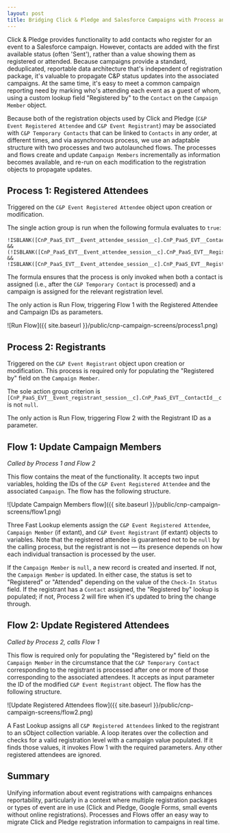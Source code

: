```yaml
---
layout: post
title: Bridging Click & Pledge and Salesforce Campaigns with Process and Flow
---
```


Click & Pledge provides functionality to add contacts who register for an event to a Salesforce campaign. However, contacts are added with the first available status (often 'Sent'), rather than a value showing them as registered or attended. Because campaigns provide a standard, deduplicated, reportable data architecture that's independent of registration package, it's valuable to propagate C&P status updates into the associated campaigns. At the same time, it's easy to meet a common campaign reporting need by marking who's attending each event as a guest of whom, using a custom lookup field "Registered by" to the `Contact` on the `Campaign Member` object.

Because both of the registration objects used by Click and Pledge (`C&P Event Registered Attendee` and `C&P Event Registrant`) may be associated with `C&P Temporary Contacts` that can be linked to `Contacts` in any order, at different times, and via asynchronous process, we use an adaptable structure with two processes and two autolaunched flows. The processes and flows create and update `Campaign Members` incrementally as information becomes available, and re-run on each modification to the registration objects to propagate updates.

## Process 1: Registered Attendees
Triggered on the `C&P Event Registered Attendee` object upon creation or modification.

The single action group is run when the following formula evaluates to `true`:

    !ISBLANK([CnP_PaaS_EVT__Event_attendee_session__c].CnP_PaaS_EVT__ContactId__c) && (!ISBLANK([CnP_PaaS_EVT__Event_attendee_session__c].CnP_PaaS_EVT__Registration_level__c) && !ISBLANK([CnP_PaaS_EVT__Event_attendee_session__c].CnP_PaaS_EVT__Registration_level__c.CnP_PaaS_EVT__Campaign__c))

The formula ensures that the process is only invoked when both a contact is assigned (i.e., after the `C&P Temporary Contact` is processed) and a campaign is assigned for the relevant registration level.

The only action is Run Flow, triggering Flow 1 with the Registered Attendee and Campaign IDs as parameters.

![Run Flow]({{ site.baseurl }}/public/cnp-campaign-screens/process1.png)

## Process 2: Registrants
Triggered on the `C&P Event Registrant` object upon creation or modification. This process is required only for populating the "Registered by" field on the `Campaign Member`.

The sole action group criterion is `[CnP_PaaS_EVT__Event_registrant_session__c].CnP_PaaS_EVT__ContactId__c` is not `null`.

The only action is Run Flow, triggering Flow 2 with the Registrant ID as a parameter.

## Flow 1: Update Campaign Members
*Called by Process 1 and Flow 2*

This flow contains the meat of the functionality. It accepts two input variables, holding the IDs of the `C&P Event Registered Attendee` and the associated `Campaign`. The flow has the following structure.

![Update Campaign Members flow]({{ site.baseurl }}/public/cnp-campaign-screens/flow1.png)

Three Fast Lookup elements assign the `C&P Event Registered Attendee`, `Campaign Member` (if extant), and `C&P Event Registrant` (if extant) objects to variables. Note that the registered attendee is guaranteed not to be `null` by the calling process, but the registrant is not — its presence depends on how each individual transaction is processed by the user.

If the `Campaign Member` is `null`, a new record is created and inserted. If not, the `Campaign Member` is updated. In either case, the status is set to "Registered" or "Attended" depending on the value of the `Check-In Status` field. If the registrant has a `Contact` assigned, the "Registered by" lookup is populated; if not, Process 2 will fire when it's updated to bring the change through.

## Flow 2: Update Registered Attendees
*Called by Process 2, calls Flow 1*

This flow is required only for populating the "Registered by" field on the `Campaign Member` in the circumstance that the `C&P Temporary Contact` corresponding to the registrant is processed after one or more of those corresponding to the associated attendees. It accepts as input parameter the ID of the modified `C&P Event Registrant` object. The flow has the following structure.

![Update Registered Attendees flow]({{ site.baseurl }}/public/cnp-campaign-screens/flow2.png)

A Fast Lookup assigns all `C&P Registered Attendees` linked to the registrant to an sObject collection variable. A loop iterates over the collection and checks for a valid registration level with a campaign value populated. If it finds those values, it invokes Flow 1 with the required parameters. Any other registered attendees are ignored.

## Summary

Unifying information about event registrations with campaigns enhances reportability, particularly in a context where multiple registration packages or types of event are in use (Click and Pledge, Google Forms, small events without online registrations). Processes and Flows offer an easy way to migrate Click and Pledge registration information to campaigns in real time.
